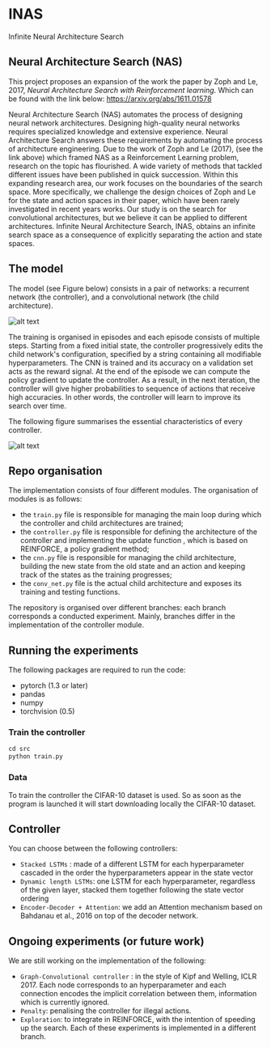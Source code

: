 # INAS
Infinite Neural Architecture Search


## Neural Architecture Search (NAS)
This project proposes an expansion of the work  the paper by Zoph and Le, 2017, *Neural Architecture Search with Reinforcement learning*. Which can be found with the link below:
https://arxiv.org/abs/1611.01578

Neural Architecture Search (NAS) automates the process of designing neural network architectures. Designing high-quality neural networks requires specialized knowledge and extensive experience. Neural Architecture Search answers these requirements by automating the process of architecture engineering. Due to the work of Zoph and Le (2017), (see the link above) which framed NAS as a Reinforcement Learning problem, research on the topic has flourished. A wide variety of methods that tackled different issues have been published in quick succession. Within this expanding research area, our work focuses on the boundaries of the search space. More specifically, we challenge the design choices of Zoph and Le for the state and action spaces in their paper, which have been rarely investigated in recent years works. Our study is on the search for convolutional architectures, but we believe it can be applied to different architectures. Infinite Neural Architecture Search, INAS, obtains an infinite search space as a consequence of explicitly separating the action and state spaces. 

## The model

The model (see Figure below) consists in a pair of networks: a recurrent network (the controller), and a convolutional network (the child architecture).

![alt text](https://github.com/GiuliaLanzillotta/NAS/blob/Attention/NAS.jpg)

The training is organised in episodes and each episode consists of multiple steps. 
Starting from a fixed initial state, the controller progressively edits the child network's configuration, specified by a string containing all modifiable hyperparameters. The CNN is trained and its accuracy on a validation set acts as the reward signal. At the end of the episode we can compute the policy gradient to update the controller. As a result, in the next iteration, the controller will give higher probabilities to sequence of actions that receive high accuracies. In other words, the controller will learn to improve its search over time.

The following figure summarises the essential characteristics of every controller.

![alt text](https://github.com/GiuliaLanzillotta/NAS/blob/Attention/NAScontroller.png)
## Repo organisation

The implementation consists of four different modules.
The organisation of modules is as follows:
- the `train.py` file is responsible for managing the main loop during 
which the controller and child architectures are trained;
- the `controller.py` file is responsible for defining the architecture
of the controller and implementing the update function , which is
based on REINFORCE, a policy gradient method;
- the `cnn.py` file is responsible for managing the child architecture,
building the new state from the old state and an action and keeping
track of the states as the training progresses;
- the `conv_net.py` file is the actual child architecture and exposes its
training and testing functions.

The repository is organised over different branches: each branch corresponds 
a conducted experiment. Mainly, branches differ in the implementation
of the controller module.

## Running the experiments
The following packages are required to run the code:
- pytorch (1.3 or later)
- pandas
- numpy
- torchvision (0.5)
### Train the controller 
 
```python
cd src
python train.py
```

### Data
To train the controller the CIFAR-10 dataset is used. So as soon as the program is launched it will start downloading locally the CIFAR-10 dataset. 

## Controller
You can choose between the following controllers:

- `Stacked LSTMs` : made of a different LSTM for each hyperparameter cascaded in the order the hyperparameters appear in the state vector
- `Dynamic length LSTMs`: one LSTM for each hyperparameter, regardless of the given layer, stacked them together following the state vector ordering
- `Encoder-Decoder + Attention`: we add an Attention mechanism based on Bahdanau et al., 2016 on top of the decoder network. 

## Ongoing experiments (or future work)
We are still working on the implementation of the following: 

- `Graph-Convolutional controller` : in the style of Kipf and Welling, ICLR 2017. Each node corresponds to an hyperparameter and each connection encodes the implicit correlation between them, information which is currently ignored.
- `Penalty`: penalising the controller for illegal actions.
- `Exploration`: to integrate in REINFORCE, with the intention of speeding up the search.
Each of these experiments is implemented in a different branch.

